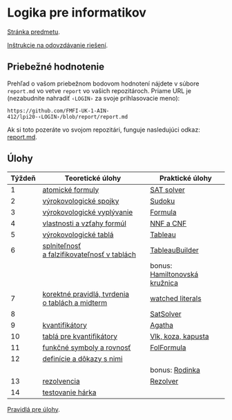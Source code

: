 Logika pre informatikov
========================

[Stránka predmetu](https://dai.fmph.uniba.sk/w/Course:Mathematics_4/sk).

[Inštrukcie na odovzdávanie riešení](docs/odovzdavanie.md).

Priebežné hodnotenie
--------------------
Prehľad o vašom priebežnom bodovom hodnotení nájdete v súbore `report.md`
vo vetve `report` vo vašich repozitároch. Priame URL je (nezabudnite
nahradiť `‹LOGIN›` za svoje prihlasovacie meno):

    https://github.com/FMFI-UK-1-AIN-412/lpi20-‹LOGIN›/blob/report/report.md

Ak si toto pozeráte vo svojom repozitári, funguje nasledujúci odkaz:
[report.md](../../blob/report/report.md).

Úlohy
-----

| Týždeň | Teoretické úlohy | Praktické úlohy |
|--------|------------------|-----------------|
|    1   | [atomické formuly](teoreticke/tu01.pdf) | [SAT solver](prakticke/pu01) |
|    2   | [výrokovologické spojky](teoreticke/tu02.pdf) | [Sudoku](prakticke/pu02) |
|    3   | [výrokovologické vyplývanie](teoreticke/tu03.pdf) | [Formula](prakticke/pu03) |
|    4   | [vlastnosti a vzťahy formúl](teoreticke/tu04.pdf) | [NNF a CNF](prakticke/pu04) |
|    5   | [výrokovologické tablá](teoreticke/tu05.pdf) | [Tableau](prakticke/pu05) |
|    6   | [splniteľnosť a falzifikovateľnosť v tablách](teoreticke/tu06.pdf) | [TableauBuilder](prakticke/pu06) |
|        | | bonus: [Hamiltonovská kružnica](prakticke/bonus01) |
|    7   | [korektné pravidlá, tvrdenia o tablách a midterm](teoreticke/tu07.pdf) | [watched literals](prakticke/pu07) |
|    8   | | [SatSolver](prakticke/pu08) |
|    9   | [kvantifikátory](teoreticke/tu08.pdf) | [Agatha](prakticke/pu09) |
|   10   | [tablá pre kvantifikátory](teoreticke/tu09.pdf) | [Vlk, koza, kapusta](prakticke/pu10) |
|   11   | [funkčné symboly a rovnosť](teoreticke/tu10.pdf) | [FolFormula](prakticke/pu11) |
|   12   | [definície a dôkazy s nimi](teoreticke/tu11.pdf) | |
|        | | bonus: [Rodinka](prakticke/bonus02) |
|   13   | [rezolvencia](teoreticke/tu12.pdf) | [Rezolver](prakticke/pu12) |
|   14   | [testovanie hárka](teoreticke/tu13.json) | |

[Pravidlá pre úlohy](http://dai.fmph.uniba.sk/w/Course:Mathematics_4/sk#pravidla-uloh).
